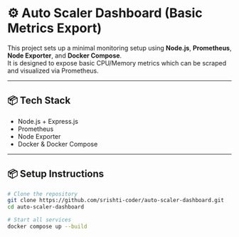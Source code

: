 # ⚙️ Auto Scaler Dashboard (Basic Metrics Export)

This project sets up a minimal monitoring setup using **Node.js**, **Prometheus**, **Node Exporter**, and **Docker Compose**.  
It is designed to expose basic CPU/Memory metrics which can be scraped and visualized via Prometheus.

---

## 📦 Tech Stack

- Node.js + Express.js
- Prometheus
- Node Exporter
- Docker & Docker Compose

---
## 📦 Setup Instructions

```bash
# Clone the repository
git clone https://github.com/srishti-coder/auto-scaler-dashboard.git
cd auto-scaler-dashboard

# Start all services
docker compose up --build
